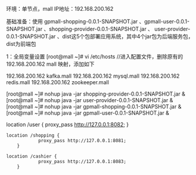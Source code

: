 环境：单节点，mall IP地址：192.168.200.162

基础准备：使用 gpmall-shopping-0.0.1-SNAPSHOT.jar 、gpmall-user-0.0.1-SNAPSHOT.jar 、shopping-provider-0.0.1-SNAPSHOT.jar 、 user-provider-0.0.1-SNAPSHOT.jar 、dist这5个包部署应用系统，其中4个jar包为后端服务包，dist为前端包

1：全局变量设置
[root@mall ~]# vi /etc/hosts		//进入配置文件，删除原有的192.168.200.162 mall 映射，添加如下

192.168.200.162 kafka.mall
192.168.200.162 mysql.mall
192.168.200.162 redis.mall
192.168.200.162 zookeeper.mall

[root@mall ~]# nohup java -jar shopping-provider-0.0.1-SNAPSHOT.jar &
[root@mall ~]# nohup java -jar user-provider-0.0.1-SNAPSHOT.jar &  
[root@mall ~]# nohup java -jar gpmall-shopping-0.0.1-SNAPSHOT.jar &
[root@mall ~]# nohup java -jar gpmall-user-0.0.1-SNAPSHOT.jar & 

 location /user {
                proxy_pass http://127.0.0.1:8082;
        }

    location /shopping {
                proxy_pass http://127.0.0.1:8081;
        }

    location /cashier {
                proxy_pass http://127.0.0.1:8083;
        }